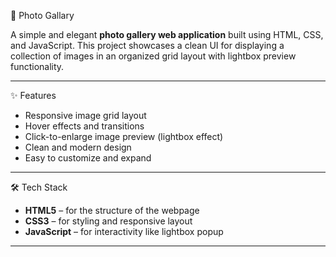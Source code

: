 📸 Photo Gallary

A simple and elegant **photo gallery web application** built using HTML, CSS, and JavaScript. This project showcases a clean UI for displaying a collection of images in an organized grid layout with lightbox preview functionality.

---

 ✨ Features

- Responsive image grid layout
- Hover effects and transitions
- Click-to-enlarge image preview (lightbox effect)
- Clean and modern design
- Easy to customize and expand

---

 🛠️ Tech Stack

- **HTML5** – for the structure of the webpage  
- **CSS3** – for styling and responsive layout  
- **JavaScript** – for interactivity like lightbox popup

---
